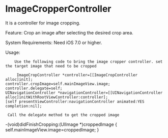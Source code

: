 ImageCropperController
======================

It is a controller for image cropping. 

Feature:
        Crop an image after selecting the desired crop area.

System Requirements:
                    Need iOS 7.0 or higher.

Usage:
         
        Use the following code to bring the image cropper controller. set the target image that need to be cropped
      
         ImageCropController *controller=[[ImageCropController alloc]init];
    controller.cropImage=self.mainImageView.image;
    controller.delegate=self;
    UINavigationController *navigationController=[[UINavigationController alloc]initWithRootViewController:controller];
    [self presentViewController:navigationController animated:YES completion:nil];
     
     Call the delegate method to get the cropped image

  -(void)didFinishCropping:(UIImage *)croppedImage
{
     self.mainImageView.image=croppedImage;
}
